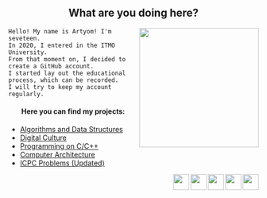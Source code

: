 <h2 align = "center" >What are you doing here?</h2>
<p><img src= "https://i.pinimg.com/originals/71/51/3a/71513ac815fbee5224723c02a1739bb0.gif" width = "240" align = "right"></p>

    Hello! My name is Artyom! I'm seveteen.
    In 2020, I entered in the ITMO University.
    From that moment on, I decided to create a GitHub account.
    I started lay out the educational process, which can be recorded.
    I will try to keep my account regularly.
    
<h4 align = "center">Here you can find my projects:</h4>
<ul>
    <li><a href = "https://github.com/fadyat/ITMO-ALG"> Algorithms and Data Structures </a></li>
    <li><a href = "https://github.com/fadyat/ITMO-DC"> Digital Culture </a></li>
    <li><a href = "https://github.com/fadyat/ITMO-C"> Programming on C/C++ </a></li>
    <li><a href = "https://github.com/fadyat/ITMO-ECM"> Computer Architecture </a></li>
    <li><a href = "https://github.com/fadyat/ICPC-PROBLEMS"> ICPC Problems (Updated) </a></li>
</ul>
<div>
   <a href = "https://vk.com/mrfadeyev"><img src = "https://free-png.ru/wp-content/uploads/2020/04/VK-chb_t-320x320.png" width = "32" align = "right" target = "_blank"></a>
   <a href = "https://t.me/not_fadyat"><img src = "https://i.pinimg.com/originals/a9/74/1a/a9741aa5ce89000ef341872d32e4ba69.png" width = "32" align = "right" target = "_blank"></a>
   <a href = "mailto:fadyat@icloud.com"><img src = "https://encrypted-tbn0.gstatic.com/images?q=tbn%3AANd9GcTewa5n6ScSCLaV_q218HjkRStQnXQ1PkPP4Q&usqp=CAU" width = "32" align = "right" target = "_blank"></a>
   <a href = "https://github.com/fadyat"><img src = "https://image.flaticon.com/icons/png/512/25/25231.png" width = "32" align = "right" target = "_blank"></a>
   <a href = "https://codeforces.com/profile/AwayFromHome"><img src = "https://cdn4.iconfinder.com/data/icons/logos-brands-5/24/codeforces-512.png" width = "32" align = "right" target = "_blank"></a>
</div>
